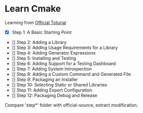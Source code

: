 # Learn Cmake

Learning from [Official Toturial](https://cmake.org/cmake/help/latest/guide/tutorial/index.html)  

- [x] Step 1: A Basic Starting Point  
- [] Step 2: Adding a Library  
- [] Step 3: Adding Usage Requirements for a Library  
- [] Step 4: Adding Generator Expressions  
- [] Step 5: Installing and Testing  
- [] Step 6: Adding Support for a Testing Dashboard  
- [] Step 7: Adding System Introspection  
- [] Step 8: Adding a Custom Command and Generated File  
- [] Step 9: Packaging an Installer  
- [] Step 10: Selecting Static or Shared Libraries  
- [] Step 11: Adding Export Configuration  
- [] Step 12: Packaging Debug and Release  

Compare 'step*' folder with official-source, extract modification.  
